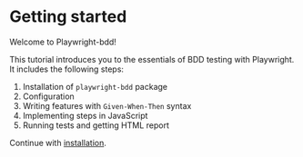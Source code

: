 # Getting started

Welcome to Playwright-bdd!

This tutorial introduces you to the essentials of BDD testing with Playwright. It includes the following steps:

1. Installation of `playwright-bdd` package
2. Configuration
3. Writing features with `Given-When-Then` syntax 
4. Implementing steps in JavaScript
5. Running tests and getting HTML report

Continue with [installation](./getting-started/installation.md).
